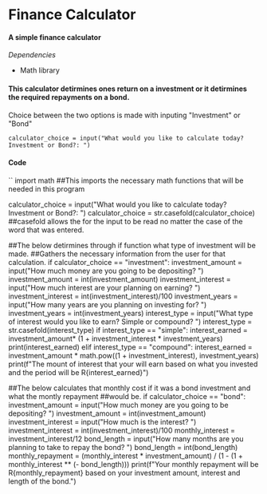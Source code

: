 # Finance Calculator
#### A simple finance calculator


*Dependencies*
* Math library

#### This calculator detirmines ones return on a investment or it detirmines the required repayments on a bond.

Choice between the two options is made with inputing "Investment" or "Bond"

``calculator_choice = input("What would you like to calculate today? Investment or Bond?: ")``

#### Code

``
import math ##This imports the necessary math functions that will be needed in this program

calculator_choice = input("What would you like to calculate today? Investment or Bond?: ")
calculator_choice =  str.casefold(calculator_choice) ##casefold allows the for the input to be read no matter the case of the word that was entered.

##The below detirmines through if function what type of investment will be made.
##Gathers the necessary information from the user for that calculation.
if calculator_choice == "investment":
    investment_amount = input("How much money are you going to be depositing? ")
    investment_amount = int(investment_amount)
    investment_interest = input("How much interest are your planning on earning? ")
    investment_interest = int(investment_interest)/100
    investment_years = input("How many years are you planning on investing for? ")
    investment_years = int(investment_years)
    interest_type = input("What type of interest would you like to earn? Simple or compound? ")
    interest_type = str.casefold(interest_type)
    if interest_type == "simple":
        interest_earned = investment_amount* (1 + investment_interest * investment_years)
        print(interest_earned)
    elif interest_type == "compound":
        interest_earned = investment_amount * math.pow((1 + investment_interest), investment_years)
        print(f"The mount of interest that your will earn based on what you invested and the period will be R{interest_earned}")

##The below calculates that monthly cost if it was a bond investment and what the montly repayment
##would be.
if calculator_choice == "bond":
    investment_amount = input("How much money are you going to be depositing? ")
    investment_amount = int(investment_amount)
    investment_interest = input("How much is the interest? ")
    investment_interest = int(investment_interest)/100
    monthly_interest = investment_interest/12
    bond_length = input("How many months are you planning to take to repay the bond? ")
    bond_length = int(bond_length)
    monthly_repayment = (monthly_interest * investment_amount) / (1 - (1 + monthly_interest ** (- bond_length)))
    print(f"Your monthly repayment will be R{monthly_repayment} based on your investment amount, interest and length of the bond.")
    
  

